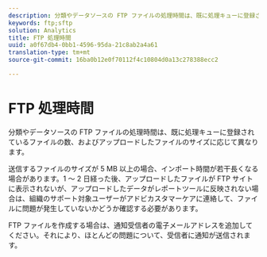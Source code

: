 ```yaml
---
description: 分類やデータソースの FTP ファイルの処理時間は、既に処理キューに登録されているファイルの数、およびアップロードしたファイルのサイズに応じて異なります。
keywords: ftp;sftp
solution: Analytics
title: FTP 処理時間
uuid: a0f67db4-0bb1-4596-95da-21c8ab2a4a61
translation-type: tm+mt
source-git-commit: 16ba0b12e0f70112f4c10804d0a13c278388ecc2

---
```



# FTP 処理時間

分類やデータソースの FTP ファイルの処理時間は、既に処理キューに登録されているファイルの数、およびアップロードしたファイルのサイズに応じて異なります。

送信するファイルのサイズが 5 MB 以上の場合、インポート時間が若干長くなる場合があります。1 ～ 2 日経った後、アップロードしたファイルが FTP サイトに表示されないが、アップロードしたデータがレポートツールに反映されない場合は、組織のサポート対象ユーザーがアドビカスタマーケアに連絡して、ファイルに問題が発生していないかどうか確認する必要があります。

FTP ファイルを作成する場合は、通知受信者の電子メールアドレスを追加してください。それにより、ほとんどの問題について、受信者に通知が送信されます。
